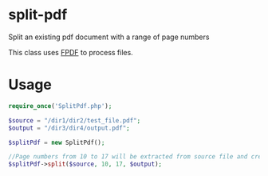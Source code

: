 # split-pdf
Split an existing pdf document with a range of page numbers

This class uses [FPDF](https://github.com/Setasign/FPDF) to process files.


# Usage
```php
require_once('SplitPdf.php');

$source = "/dir1/dir2/test_file.pdf";
$output = "/dir3/dir4/output.pdf";

$splitPdf = new SplitPdf();

//Page numbers from 10 to 17 will be extracted from source file and create the destination file
$splitPdf->split($source, 10, 17, $output);
```
